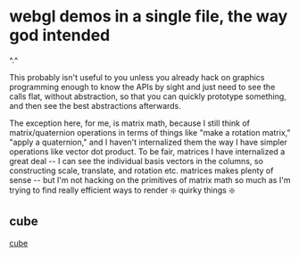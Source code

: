 # webgl demos in a single file, the way god intended

^.^

This probably isn't useful to you unless you already hack on graphics programming enough to know the APIs by sight and just need to see the calls flat, without abstraction, so that you can quickly prototype something, and then see the best abstractions afterwards.

The exception here, for me, is matrix math, because I still think of matrix/quaternion operations in terms of things like "make a rotation matrix," "apply a quaternion," and I haven't internalized them the way I have simpler operations like vector dot product. To be fair, matrices I have internalized a great deal -- I can see the individual basis vectors in the columns, so constructing scale, translate, and rotation etc. matrices makes plenty of sense -- but I'm not hacking on the primitives of matrix math so much as I'm trying to find really efficient ways to render :sparkle: quirky things :sparkle:

## cube
[cube](https://cedric-h.github.io/linear-webgl/cube.html)



